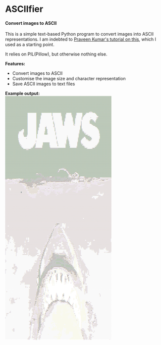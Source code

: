 <h1>ASCIIfier</h1>
<h4>Convert images to ASCII</h4>

This is a simple text-based Python program to convert images into ASCII representations. I am indebted to [Praveen Kumar's tutorial on this](https://www.hackerearth.com/practice/notes/beautiful-python-a-simple-ascii-art-generator-from-images/), which I used as a starting point. 

It relies on PIL(Pillow), but otherwise nothing else. 

<b>Features:</b>
<ul>
  <li>Convert images to ASCII</li>
  <li>Customise the image size and character representation</li>
  <li>Save ASCII images to text files</li>
</ul>

<b>Example output:</b>
<br />
![Jaws](/Examples/jaws.png)
